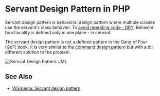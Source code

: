 # Servant Design Pattern in PHP

Servant design pattern is behavioral design pattern where multiple classes use
the servant's class behavior. To
[avoid repeating code - DRY](https://en.wikipedia.org/wiki/Don%27t_repeat_yourself).
Behavior functionality is defined only in one place - in servant.

The servant design pattern is not a defined pattern in the Gang of Four (GoF)
book. It is very similar to the
[command design pattern](/oop/design-patterns/command.md)
but with a bit different solution to the problem.

![Servant Design Pattern UML](https://raw.githubusercontent.com/php-earth/assets/master/images/oop/design-patterns/servant.png "Servant Design Pattern UML")

## See Also

* [Wikipedia: Servant design pattern](https://en.wikipedia.org/wiki/Servant_(design_pattern))
